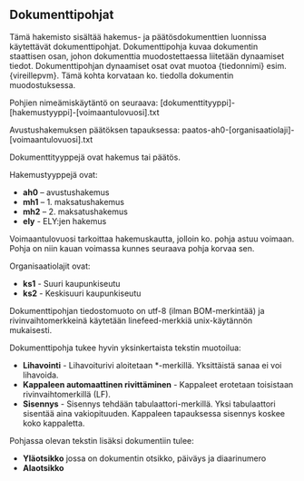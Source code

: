 Dokumenttipohjat
----------------

Tämä hakemisto sisältää hakemus- ja päätösdokumenttien luonnissa käytettävät dokumenttipohjat. 
Dokumenttipohja kuvaa dokumentin staattisen osan, johon dokumenttia muodostettaessa liitetään dynaamiset tiedot.
Dokumenttipohjan dynaamiset osat ovat muotoa {tiedonnimi} esim. {vireillepvm}. Tämä kohta korvataan ko. tiedolla dokumentin muodostuksessa.

Pohjien nimeämiskäytäntö on seuraava: [dokumenttityyppi]-[hakemustyyppi]-[voimaantulovuosi].txt

Avustushakemuksen päätöksen tapauksessa: paatos-ah0-[organisaatiolaji]-[voimaantulovuosi].txt

Dokumenttityyppejä ovat hakemus tai päätös.

Hakemustyyppejä ovat:
* **ah0** – avustushakemus
* **mh1** – 1. maksatushakemus
* **mh2** – 2. maksatushakemus
* **ely** - ELY:jen hakemus

Voimaantulovuosi tarkoittaa hakemuskautta, jolloin ko. pohja astuu voimaan. Pohja on niin kauan voimassa kunnes seuraava pohja korvaa sen.

Organisaatiolajit ovat:
* **ks1** - Suuri kaupunkiseutu
* **ks2** - Keskisuuri kaupunkiseutu

Dokumenttipohjan tiedostomuoto on utf-8 (ilman BOM-merkintää) ja rivinvaihtomerkkeinä käytetään linefeed-merkkiä unix-käytännön mukaisesti.

Dokumenttipohja tukee hyvin yksinkertaista tekstin muotoilua:
* **Lihavointi** - Lihavoiturivi aloitetaan *-merkillä. Yksittäistä sanaa ei voi lihavoida.
* **Kappaleen automaattinen rivittäminen** - Kappaleet erotetaan toisistaan rivinvaihtomerkillä (LF). 
* **Sisennys** - Sisennys tehdään tabulaattori-merkillä. Yksi tabulaattori sisentää aina vakiopituuden. Kappaleen tapauksessa sisennys koskee koko kappaletta.

Pohjassa olevan tekstin lisäksi dokumentiin tulee:
* **Yläotsikko** jossa on dokumentin otsikko, päiväys ja diaarinumero
* **Alaotsikko**
 
